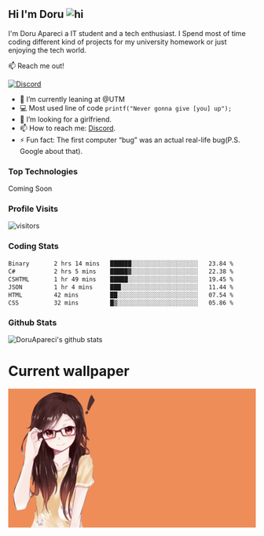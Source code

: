 ## Hi I'm Doru <img src="https://user-images.githubusercontent.com/1303154/88677602-1635ba80-d120-11ea-84d8-d263ba5fc3c0.gif" width="28px" alt="hi">

I'm Doru Apareci a IT student and a tech enthusiast. I Spend most of time coding different kind of projects for my university homework or just enjoying the tech world.

:mailbox: Reach me out!

[![Discord](https://img.shields.io/discord/742508750258176152?style=for-the-badge)](https://img.shields.io/discord/742508750258176152?color=%2357f287&label=Discord&logo=discord)


- 🔭 I’m currently leaning at @UTM
- :computer: Most used line of code `printf("Never gonna give [you] up");`
- 🤔 I’m looking for a girlfriend.
- 📫 How to reach me: <a href="https://discord.gg/TtbMSrZQjY">Discord</a>.
- ⚡ Fun fact: The first computer “bug” was an actual real-life bug(P.S. Google about that).

### Top Technologies

Coming Soon

### Profile Visits 

![visitors](https://visitor-badge.glitch.me/badge?page_id=DoruApareci.DoruApareci)


### Coding Stats

<!--START_SECTION:waka-->

```text
Binary       2 hrs 14 mins   ██████░░░░░░░░░░░░░░░░░░░   23.84 %
C#           2 hrs 5 mins    █████▓░░░░░░░░░░░░░░░░░░░   22.38 %
CSHTML       1 hr 49 mins    █████░░░░░░░░░░░░░░░░░░░░   19.45 %
JSON         1 hr 4 mins     ███░░░░░░░░░░░░░░░░░░░░░░   11.44 %
HTML         42 mins         ██░░░░░░░░░░░░░░░░░░░░░░░   07.54 %
CSS          32 mins         █▒░░░░░░░░░░░░░░░░░░░░░░░   05.86 %
```

<!--END_SECTION:waka-->

### Github Stats

![DoruApareci's github stats](https://github-readme-stats.vercel.app/api?username=DoruApareci&count_private=true&theme=tokyonight&hide=contribs,prs)


# Current wallpaper
![](https://github.com/DoruApareci/DoruApareci/blob/main/bkg.png)


[discordInvite]:https://discord.gg/TtbMSrZQjY
